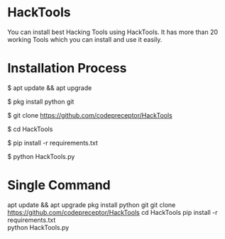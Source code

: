 # HackTools
You can install best Hacking Tools using HackTools.
It has more than 20 working Tools which you can install and use it easily.



# Installation Process

 $  apt update && apt upgrade
 
 $  pkg install python git

 $  git clone https://github.com/codepreceptor/HackTools

 $  cd HackTools

 $  pip install -r requirements.txt

 $  python HackTools.py

# Single Command
apt update && apt upgrade
pkg install python git
git clone https://github.com/codepreceptor/HackTools
cd HackTools
pip install -r requirements.txt  
python HackTools.py
